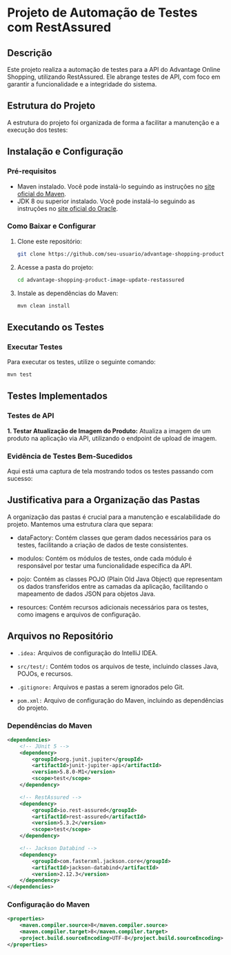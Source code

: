 # Projeto de Automação de Testes com RestAssured

## Descrição
Este projeto realiza a automação de testes para a API do Advantage Online Shopping, utilizando RestAssured. Ele abrange testes de API, com foco em garantir a funcionalidade e a integridade do sistema.

## Estrutura do Projeto
A estrutura do projeto foi organizada de forma a facilitar a manutenção e a execução dos testes:

## Instalação e Configuração

### Pré-requisitos
- Maven instalado. Você pode instalá-lo seguindo as instruções no [site oficial do Maven](https://maven.apache.org/install.html).
- JDK 8 ou superior instalado. Você pode instalá-lo seguindo as instruções no [site oficial do Oracle](https://www.oracle.com/java/technologies/javase-downloads.html).

### Como Baixar e Configurar
1. Clone este repositório:
    ```bash
    git clone https://github.com/seu-usuario/advantage-shopping-product-image-update-restassured.git
    ```
2. Acesse a pasta do projeto:
    ```bash
    cd advantage-shopping-product-image-update-restassured
    ```
3. Instale as dependências do Maven:
    ```bash
    mvn clean install
    ```

## Executando os Testes

### Executar Testes
Para executar os testes, utilize o seguinte comando:
```bash
mvn test
```
## Testes Implementados

### Testes de API

**1. Testar Atualização de Imagem do Produto:** Atualiza a imagem de um produto na aplicação via API, utilizando o endpoint de upload de imagem.

### Evidência de Testes Bem-Sucedidos

Aqui está uma captura de tela mostrando todos os testes passando com sucesso:

## Justificativa para a Organização das Pastas

A organização das pastas é crucial para a manutenção e escalabilidade do projeto. Mantemos uma estrutura clara que separa:

- dataFactory: Contém classes que geram dados necessários para os testes, facilitando a criação de dados de teste consistentes.

- modulos: Contém os módulos de testes, onde cada módulo é responsável por testar uma funcionalidade específica da API.

- pojo: Contém as classes POJO (Plain Old Java Object) que representam os dados transferidos entre as camadas da aplicação, facilitando o mapeamento de dados JSON para objetos Java.

- resources: Contém recursos adicionais necessários para os testes, como imagens e arquivos de configuração.

## Arquivos no Repositório

- `.idea:` Arquivos de configuração do IntelliJ IDEA.

- `src/test/:` Contém todos os arquivos de teste, incluindo classes Java, POJOs, e recursos.

- `.gitignore:` Arquivos e pastas a serem ignorados pelo Git.

- `pom.xml:` Arquivo de configuração do Maven, incluindo as dependências do projeto.

### Dependências do Maven

```xml
<dependencies>
    <!-- JUnit 5 -->
    <dependency>
        <groupId>org.junit.jupiter</groupId>
        <artifactId>junit-jupiter-api</artifactId>
        <version>5.8.0-M1</version>
        <scope>test</scope>
    </dependency>

    <!-- RestAssured -->
    <dependency>
        <groupId>io.rest-assured</groupId>
        <artifactId>rest-assured</artifactId>
        <version>5.3.2</version>
        <scope>test</scope>
    </dependency>

    <!-- Jackson Databind -->
    <dependency>
        <groupId>com.fasterxml.jackson.core</groupId>
        <artifactId>jackson-databind</artifactId>
        <version>2.12.3</version>
    </dependency>
</dependencies>
```

### Configuração do Maven

```xml
<properties>
    <maven.compiler.source>8</maven.compiler.source>
    <maven.compiler.target>8</maven.compiler.target>
    <project.build.sourceEncoding>UTF-8</project.build.sourceEncoding>
</properties>
```

